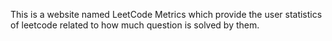 This is a website named LeetCode Metrics which provide the user statistics of leetcode related to how much question is solved by them.
